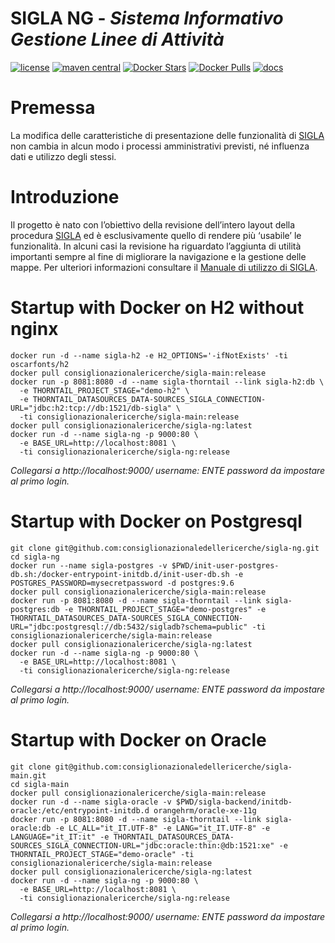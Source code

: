# SIGLA NG - _Sistema Informativo Gestione Linee di Attività_

[![license](https://img.shields.io/badge/License-AGPL%20v3-blue.svg)](LICENSE)
[![maven central](https://img.shields.io/maven-central/v/it.cnr.si.sigla/sigla-ng.svg?style=flat)](https://mvnrepository.com/artifact/it.cnr.si.sigla/sigla-ng)
[![Docker Stars](https://img.shields.io/docker/stars/consiglionazionalericerche/sigla-ng.svg)](https://hub.docker.com/r/consiglionazionalericerche/sigla-ng/)
[![Docker Pulls](https://img.shields.io/docker/pulls/consiglionazionalericerche/sigla-ng.svg)](https://hub.docker.com/r/consiglionazionalericerche/sigla-ng/)
[![docs](https://img.shields.io/travis/consiglionazionaledellericerche/sigla-main.svg?label=docs)](https://consiglionazionaledellericerche.github.io/sigla-main)

# Premessa

La modifica delle caratteristiche di presentazione delle funzionalità di [SIGLA](https://github.com/consiglionazionaledellericerche/sigla-main) 
non cambia in alcun modo i processi amministrativi previsti, né influenza dati e utilizzo degli stessi.

# Introduzione

Il progetto è nato con l’obiettivo della revisione dell’intero layout della procedura [SIGLA](https://github.com/consiglionazionaledellericerche/sigla-main) 
ed è esclusivamente quello di rendere più ‘usabile’ le funzionalità. In alcuni casi la revisione ha riguardato l’aggiunta di utilità importanti sempre al fine di migliorare la navigazione e la gestione delle mappe.
Per ulteriori informazioni consultare il [Manuale di utilizzo di SIGLA](https://consiglionazionaledellericerche.github.io/sigla-main/nuovo_layout.html).             

# Startup with Docker on H2 without nginx
```shell script
docker run -d --name sigla-h2 -e H2_OPTIONS='-ifNotExists' -ti oscarfonts/h2
docker pull consiglionazionalericerche/sigla-main:release
docker run -p 8081:8080 -d --name sigla-thorntail --link sigla-h2:db \
  -e THORNTAIL_PROJECT_STAGE="demo-h2" \
  -e THORNTAIL_DATASOURCES_DATA-SOURCES_SIGLA_CONNECTION-URL="jdbc:h2:tcp://db:1521/db-sigla" \
  -ti consiglionazionalericerche/sigla-main:release
docker pull consiglionazionalericerche/sigla-ng:latest
docker run -d --name sigla-ng -p 9000:80 \
  -e BASE_URL=http://localhost:8081 \
  -ti consiglionazionalericerche/sigla-ng:release
```
_Collegarsi a http://localhost:9000/ username: ENTE password da impostare al primo login._

# Startup with Docker on Postgresql
```shell script
git clone git@github.com:consiglionazionaledellericerche/sigla-ng.git
cd sigla-ng
docker run --name sigla-postgres -v $PWD/init-user-postgres-db.sh:/docker-entrypoint-initdb.d/init-user-db.sh -e POSTGRES_PASSWORD=mysecretpassword -d postgres:9.6
docker pull consiglionazionalericerche/sigla-main:release
docker run -p 8081:8080 -d --name sigla-thorntail --link sigla-postgres:db -e THORNTAIL_PROJECT_STAGE="demo-postgres" -e THORNTAIL_DATASOURCES_DATA-SOURCES_SIGLA_CONNECTION-URL="jdbc:postgresql://db:5432/sigladb?schema=public" -ti consiglionazionalericerche/sigla-main:release
docker pull consiglionazionalericerche/sigla-ng:latest
docker run -d --name sigla-ng -p 9000:80 \
  -e BASE_URL=http://localhost:8081 \
  -ti consiglionazionalericerche/sigla-ng:release
```
_Collegarsi a http://localhost:9000/ username: ENTE password da impostare al primo login._

# Startup with Docker on Oracle
```shell script
git clone git@github.com:consiglionazionaledellericerche/sigla-main.git
cd sigla-main
docker pull consiglionazionalericerche/sigla-main:release
docker run -d --name sigla-oracle -v $PWD/sigla-backend/initdb-oracle:/etc/entrypoint-initdb.d orangehrm/oracle-xe-11g
docker run -p 8081:8080 -d --name sigla-thorntail --link sigla-oracle:db -e LC_ALL="it_IT.UTF-8" -e LANG="it_IT.UTF-8" -e LANGUAGE="it_IT:it" -e THORNTAIL_DATASOURCES_DATA-SOURCES_SIGLA_CONNECTION-URL="jdbc:oracle:thin:@db:1521:xe" -e THORNTAIL_PROJECT_STAGE="demo-oracle" -ti consiglionazionalericerche/sigla-main:release
docker pull consiglionazionalericerche/sigla-ng:latest
docker run -d --name sigla-ng -p 9000:80 \
  -e BASE_URL=http://localhost:8081 \
  -ti consiglionazionalericerche/sigla-ng:release
```
_Collegarsi a http://localhost:9000/ username: ENTE password da impostare al primo login._

